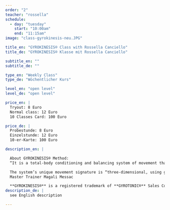 ```yaml
---
order: "2"
teacher: "rossella"
schedule:
  - day: "tuesday"
    start: "10:00am"
    end: "11:15am"
image: "class-gyrokinesis-neu.JPG"

title_en: "GYROKINESIS® Class with Rossella Canciello"
title_de: "GYROKINESIS® Klasse mit Rossella Canciello"

subtitle_en: ""
subtitle_de: ""

type_en: "Weekly Class"
type_de: "Wöchentlicher Kurs"

level_en: "open level"
level_de: "open level"

price_en: |
  Tryout: 8 Euro  
  Normal class: 12 Euro  
  10 Classes Card: 100 Euro   

price_de: |
  Probestunde: 8 Euro  
  Einzelstunde: 12 Euro  
  10-er-Karte: 100 Euro 

description_en: |

  About GYROKINESIS® Method:  
  “It is a total-body conditioning and balancing system of movement that encourages the spine and joints to stay open and strong. The work stimulates the anatomy’s major organ systems and incorporates special breathing techniques, particular to each group of exercises within the methodology. Fluidity of motion while performing the moves is also a key premise.  

  The system’s unique movement signature is “three-dimensional, using gentle repetitive circling, spiraling and undulating exercises in a set rhythm. Most importantly, an energetic polarity is encouraged by simultaneously reaching in opposite directions, creating both internal balance and support. Through the constant ebb-and-flow and push-and-pull movements, connective tissues are prompted to maintain their suppleness.”  
  Master Trainer Magali Messac  

  **GYROKINESIS®** is a registered trademark of **GYROTONIC®** Sales Corp and is used with their permission. 
description_de: |
  see English description  

---
```

